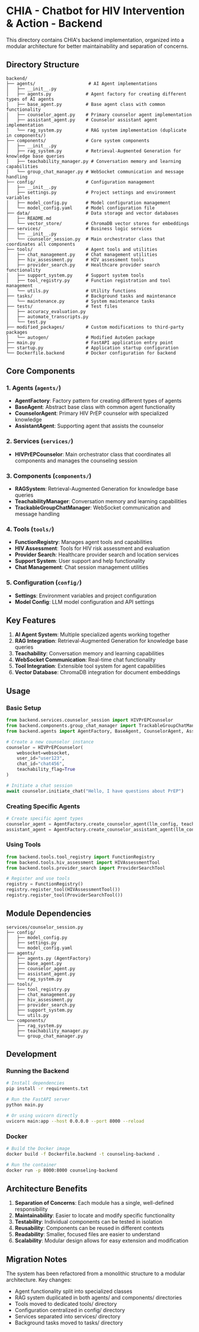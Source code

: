 # CHIA - Chatbot for HIV Intervention & Action - Backend

This directory contains CHIA's backend implementation, organized into a modular architecture for better maintainability and separation of concerns.

## Directory Structure

```
backend/
├── agents/                    # AI Agent implementations
│   ├── __init__.py
│   ├── agents.py             # Agent factory for creating different types of AI agents
│   ├── base_agent.py         # Base agent class with common functionality
│   ├── counselor_agent.py    # Primary counselor agent implementation
│   ├── assistant_agent.py    # Counselor assistant agent implementation
│   └── rag_system.py         # RAG system implementation (duplicate in components/)
├── components/               # Core system components
│   ├── __init__.py
│   ├── rag_system.py         # Retrieval-Augmented Generation for knowledge base queries
│   ├── teachability_manager.py # Conversation memory and learning capabilities
│   └── group_chat_manager.py # WebSocket communication and message handling
├── config/                   # Configuration management
│   ├── __init__.py
│   ├── settings.py           # Project settings and environment variables
│   ├── model_config.py       # Model configuration management
│   └── model_config.yaml     # Model configuration file
├── data/                     # Data storage and vector databases
│   ├── README.md
│   └── vector_store/         # ChromaDB vector stores for embeddings
├── services/                 # Business logic services
│   ├── __init__.py
│   └── counselor_session.py  # Main orchestrator class that coordinates all components
├── tools/                    # Agent tools and utilities
│   ├── chat_management.py    # Chat management utilities
│   ├── hiv_assessment.py     # HIV assessment tools
│   ├── provider_search.py    # Healthcare provider search functionality
│   ├── support_system.py     # Support system tools
│   ├── tool_registry.py      # Function registration and tool management
│   └── utils.py              # Utility functions
├── tasks/                    # Background tasks and maintenance
│   └── maintenance.py        # System maintenance tasks
├── tests/                    # Test files
│   ├── accuracy_evaluation.py
│   ├── automate_transcripts.py
│   └── test.py
├── modified_packages/        # Custom modifications to third-party packages
│   └── autogen/              # Modified AutoGen package
├── main.py                   # FastAPI application entry point
├── startup.py                # Application startup configuration
└── Dockerfile.backend        # Docker configuration for backend
```

## Core Components

### 1. Agents (`agents/`)
- **AgentFactory**: Factory pattern for creating different types of agents
- **BaseAgent**: Abstract base class with common agent functionality
- **CounselorAgent**: Primary HIV PrEP counselor with specialized knowledge
- **AssistantAgent**: Supporting agent that assists the counselor

### 2. Services (`services/`)
- **HIVPrEPCounselor**: Main orchestrator class that coordinates all components and manages the counseling session

### 3. Components (`components/`)
- **RAGSystem**: Retrieval-Augmented Generation for knowledge base queries
- **TeachabilityManager**: Conversation memory and learning capabilities
- **TrackableGroupChatManager**: WebSocket communication and message handling

### 4. Tools (`tools/`)
- **FunctionRegistry**: Manages agent tools and capabilities
- **HIV Assessment**: Tools for HIV risk assessment and evaluation
- **Provider Search**: Healthcare provider search and location services
- **Support System**: User support and help functionality
- **Chat Management**: Chat session management utilities

### 5. Configuration (`config/`)
- **Settings**: Environment variables and project configuration
- **Model Config**: LLM model configuration and API settings

## Key Features

1. **AI Agent System**: Multiple specialized agents working together
2. **RAG Integration**: Retrieval-Augmented Generation for knowledge base queries
3. **Teachability**: Conversation memory and learning capabilities
4. **WebSocket Communication**: Real-time chat functionality
5. **Tool Integration**: Extensible tool system for agent capabilities
6. **Vector Database**: ChromaDB integration for document embeddings

## Usage

### Basic Setup

```python
from backend.services.counselor_session import HIVPrEPCounselor
from backend.components.group_chat_manager import TrackableGroupChatManager
from backend.agents import AgentFactory, BaseAgent, CounselorAgent, AssistantAgent

# Create a new counselor instance
counselor = HIVPrEPCounselor(
    websocket=websocket,
    user_id="user123",
    chat_id="chat456",
    teachability_flag=True
)

# Initiate a chat session
await counselor.initiate_chat("Hello, I have questions about PrEP")
```

### Creating Specific Agents

```python
# Create specific agent types
counselor_agent = AgentFactory.create_counselor_agent(llm_config, teachability_flag=True)
assistant_agent = AgentFactory.create_counselor_assistant_agent(llm_config, teachability_flag=True)
```

### Using Tools

```python
from backend.tools.tool_registry import FunctionRegistry
from backend.tools.hiv_assessment import HIVAssessmentTool
from backend.tools.provider_search import ProviderSearchTool

# Register and use tools
registry = FunctionRegistry()
registry.register_tool(HIVAssessmentTool())
registry.register_tool(ProviderSearchTool())
```

## Module Dependencies

```
services/counselor_session.py
├── config/
│   ├── model_config.py
│   ├── settings.py
│   └── model_config.yaml
├── agents/
│   ├── agents.py (AgentFactory)
│   ├── base_agent.py
│   ├── counselor_agent.py
│   ├── assistant_agent.py
│   └── rag_system.py
├── tools/
│   ├── tool_registry.py
│   ├── chat_management.py
│   ├── hiv_assessment.py
│   ├── provider_search.py
│   ├── support_system.py
│   └── utils.py
└── components/
    ├── rag_system.py
    ├── teachability_manager.py
    └── group_chat_manager.py
```

## Development

### Running the Backend

```bash
# Install dependencies
pip install -r requirements.txt

# Run the FastAPI server
python main.py

# Or using uvicorn directly
uvicorn main:app --host 0.0.0.0 --port 8000 --reload
```

### Docker

```bash
# Build the Docker image
docker build -f Dockerfile.backend -t counseling-backend .

# Run the container
docker run -p 8000:8000 counseling-backend
```

## Architecture Benefits

1. **Separation of Concerns**: Each module has a single, well-defined responsibility
2. **Maintainability**: Easier to locate and modify specific functionality
3. **Testability**: Individual components can be tested in isolation
4. **Reusability**: Components can be reused in different contexts
5. **Readability**: Smaller, focused files are easier to understand
6. **Scalability**: Modular design allows for easy extension and modification

## Migration Notes

The system has been refactored from a monolithic structure to a modular architecture. Key changes:
- Agent functionality split into specialized classes
- RAG system duplicated in both agents/ and components/ directories
- Tools moved to dedicated tools/ directory
- Configuration centralized in config/ directory
- Services separated into services/ directory
- Background tasks moved to tasks/ directory
